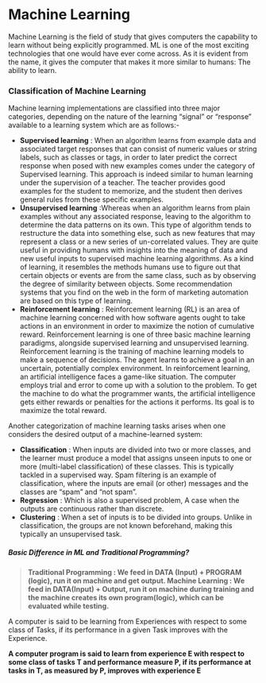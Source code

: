 # Machine Learning

Machine Learning is the field of study that gives computers the capability to learn without being explicitly programmed. ML is one of the most exciting technologies that one would have ever come across. As it is evident from the name, it gives the computer that makes it more similar to humans: The ability to learn.


### Classification of Machine Learning

Machine learning implementations are classified into three major categories, depending on the nature of the learning “signal” or “response” available to a learning system which are as follows:-

* **Supervised learning** : When an algorithm learns from example data and associated target responses that can consist of numeric values or string labels, such as classes or tags, in order to later predict the correct response when posed with new examples comes under the category of Supervised learning. This approach is indeed similar to human learning under the supervision of a teacher. The teacher provides good examples for the student to memorize, and the student then derives general rules from these specific examples.
* **Unsupervised learning** :Whereas when an algorithm learns from plain examples without any associated response, leaving to the algorithm to determine the data patterns on its own. This type of algorithm tends to restructure the data into something else, such as new features that may represent a class or a new series of un-correlated values. They are quite useful in providing humans with insights into the meaning of data and new useful inputs to supervised machine learning algorithms.
As a kind of learning, it resembles the methods humans use to figure out that certain objects or events are from the same class, such as by observing the degree of similarity between objects. Some recommendation systems that you find on the web in the form of marketing automation are based on this type of learning.
* **Reinforcement learning** : Reinforcement learning (RL) is an area of machine learning concerned with how software agents ought to take actions in an environment in order to maximize the notion of cumulative reward. Reinforcement learning is one of three basic machine learning paradigms, alongside supervised learning and unsupervised learning. Reinforcement learning is the training of machine learning models to make a sequence of decisions. The agent learns to achieve a goal in an uncertain, potentially complex environment. In reinforcement learning, an artificial intelligence faces a game-like situation. The computer employs trial and error to come up with a solution to the problem. To get the machine to do what the programmer wants, the artificial intelligence gets either rewards or penalties for the actions it performs. Its goal is to maximize the total reward.


Another categorization of machine learning tasks arises when one considers the desired output of a machine-learned system:

* **Classification** : When inputs are divided into two or more classes, and the learner must produce a model that assigns unseen inputs to one or more (multi-label classification) of these classes. This is typically tackled in a supervised way. Spam filtering is an example of classification, where the inputs are email (or other) messages and the classes are “spam” and “not spam”.
* **Regression** : Which is also a supervised problem, A case when the outputs are continuous rather than discrete.
* **Clustering** : When a set of inputs is to be divided into groups. Unlike in classification, the groups are not known beforehand, making this typically an unsupervised task.






##### Basic Difference in ML and Traditional Programming?

> **Traditional Programming : We feed in DATA (Input) + PROGRAM (logic), run it on machine and get output.
> Machine Learning : We feed in DATA(Input) + Output, run it on machine during training and the machine creates its own program(logic), which can be evaluated while testing.**
 


A computer is said to be learning from Experiences with respect to some class of Tasks, if its performance in a given Task improves with the Experience.

__A computer program is said to learn from experience E with respect to some class of tasks T and performance measure P, if its performance at tasks in T, as measured by P, improves with experience E__




